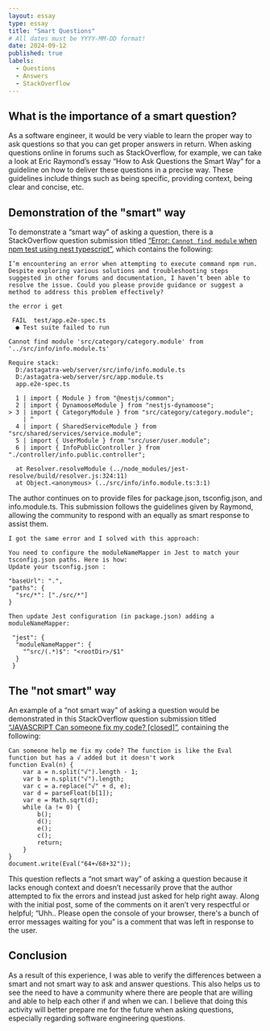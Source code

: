 ```yaml
---
layout: essay
type: essay
title: "Smart Questions"
# All dates must be YYYY-MM-DD format!
date: 2024-09-12
published: true
labels:
  - Questions
  - Answers
  - StackOverflow
---
```


## What is the importance of a smart question?

As a software engineer, it would be very viable to learn the proper way to ask questions so that you can get proper answers in return. When asking questions online in forums such as StackOverflow, for example, we can take a look at Eric Raymond’s essay “How to Ask Questions the Smart Way” for a guideline on how to deliver these questions in a precise way. These guidelines include things such as being specific, providing context, being clear and concise, etc.

## Demonstration of the "smart" way

To demonstrate a “smart way” of asking a question, there is a StackOverflow question submission titled [“Error: `Cannot find module` when npm test using nest typescript”](https://stackoverflow.com/q/78957796), which contains the following: 

```
I’m encountering an error when attempting to execute command npm run. Despite exploring various solutions and troubleshooting steps suggested in other forums and documentation, I haven’t been able to resolve the issue. Could you please provide guidance or suggest a method to address this problem effectively?

the error i get

 FAIL  test/app.e2e-spec.ts
  ● Test suite failed to run

Cannot find module 'src/category/category.module' from '../src/info/info.module.ts'

Require stack:
  D:/astagatra-web/server/src/info/info.module.ts
  D:/astagatra-web/server/src/app.module.ts
  app.e2e-spec.ts

  1 | import { Module } from "@nestjs/common";
  2 | import { DynamooseModule } from "nestjs-dynamoose";
> 3 | import { CategoryModule } from "src/category/category.module";
    | ^
  4 | import { SharedServiceModule } from "src/shared/services/service.module";
  5 | import { UserModule } from "src/user/user.module";
  6 | import { InfoPublicController } from "./controller/info.public.controller";

  at Resolver.resolveModule (../node_modules/jest-resolve/build/resolver.js:324:11)
  at Object.<anonymous> (../src/info/info.module.ts:3:1)
```
The author continues on to provide files for package.json, tsconfig.json, and info.module.ts. This submission follows the guidelines given by Raymond, allowing the community to respond with an equally as smart response to assist them.

```
I got the same error and I solved with this approach:

You need to configure the moduleNameMapper in Jest to match your tsconfig.json paths. Here is how:
Update your tsconfig.json :

"baseUrl": ".",
"paths": {
  "src/*": ["./src/*"]
}

Then update Jest configuration (in package.json) adding a moduleNameMapper:

 "jest": {
  "moduleNameMapper": {
    "^src/(.*)$": "<rootDir>/$1"
  }
 }
```

## The "not smart" way

An example of a “not smart way” of asking a question would be demonstrated in this StackOverflow question submission titled [“JAVASCRIPT Can someone fix my code? [closed]”](https://stackoverflow.com/q/44821329), containing the following:

```
Can someone help me fix my code? The function is like the Eval function but has a √ added but it doesn't work
function Eval(n) {
    var a = n.split("√").length - 1;
    var b = n.split("√").length;
    var c = a.replace("√" + d, e);
    var d = parseFloat(b[1]);
    var e = Math.sqrt(d);
    while (a != 0) {
        b();
        d();
        e();
        c();
        return;
    }
}
document.write(Eval("64+√68+32"));
```
This question reflects a “not smart way” of asking a question because it lacks enough context and doesn’t necessarily prove that the author attempted to fix the errors and instead just asked for help right away. Along with the initial post, some of the comments on it aren’t very respectful or helpful; “Uhh.. Please open the console of your browser, there's a bunch of error messages waiting for you” is a comment that was left in response to the user.

## Conclusion

As a result of this experience, I was able to verify the differences between a smart and not smart way to ask and answer questions. This also helps us to see the need to have a community where there are people that are willing and able to help each other if and when we can. I believe that doing this activity will better prepare me for the future when asking questions, especially regarding software engineering questions.
